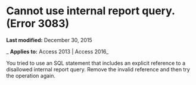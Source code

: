 
# Cannot use internal report query. (Error 3083)

 **Last modified:** December 30, 2015

 _ **Applies to:** Access 2013 | Access 2016_

You tried to use an SQL statement that includes an explicit reference to a disallowed internal report query. Remove the invalid reference and then try the operation again.

